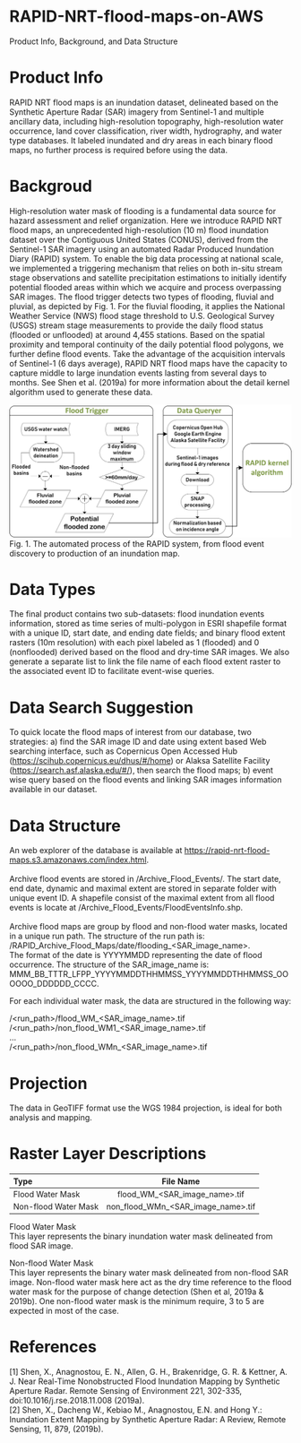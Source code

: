 # RAPID-NRT-flood-maps-on-AWS
Product Info, Background, and Data Structure

# Product Info
RAPID NRT flood maps is an inundation dataset, delineated based on the Synthetic Aperture Radar (SAR) imagery from Sentinel-1 and multiple ancillary data, including high-resolution topography, high-resolution water occurrence, land cover classification, river width, hydrography, and water type databases. It labeled inundated and dry areas in each binary flood maps, no further process is required before using the data.

# Backgroud
High-resolution water mask of flooding is a fundamental data source for hazard assessment and relief organization. Here we introduce RAPID NRT flood maps, an unprecedented high-resolution (10 m) flood inundation dataset over the Contiguous United States (CONUS), derived from the Sentinel-1 SAR imagery using an automated Radar Produced Inundation Diary (RAPID) system. To enable the big data processing at national scale, we implemented a triggering mechanism that relies on both in-situ stream stage observations and satellite precipitation estimations to initially identify potential flooded areas within which we acquire and process overpassing SAR images. The flood trigger detects two types of flooding, fluvial and pluvial, as depicted by Fig. 1. For the fluvial flooding, it applies the National Weather Service (NWS) flood stage threshold to U.S. Geological Survey (USGS) stream stage measurements to provide the daily flood status (flooded or unflooded) at around 4,455 stations. Based on the spatial proximity and temporal continuity of the daily potential flood polygons, we further define flood events. Take the advantage of the acquisition intervals of Sentinel-1 (6 days average), RAPID NRT flood maps have the capacity to capture middle to large inundation events lasting from several days to months. See Shen et al. (2019a) for more information about the detail kernel algorithm used to generate these data.<br />

![alt text](https://github.com/QingYang6/RAPID-NRT-flood-maps-on-AWS/blob/master/Figure%201.png)
Fig. 1. The automated process of the RAPID system, from flood event discovery to production of an inundation map.


# Data Types
The final product contains two sub-datasets:  flood inundation events information, stored as time series of multi-polygon in ESRI shapefile format with a unique ID, start date, and ending date fields; and binary flood extent rasters (10m resolution) with each pixel labeled as 1 (flooded) and 0 (nonflooded) derived based on the flood and dry-time SAR images.  We also generate a separate list to link the file name of each flood extent raster to the associated event ID to facilitate event-wise queries.

# Data Search Suggestion
To quick locate the flood maps of interest from our database, two strategies: a) find the SAR image ID and date using extent based Web searching interface, such as Copernicus Open Accessed Hub (https://scihub.copernicus.eu/dhus/#/home) or Alaksa Satellite Facility (https://search.asf.alaska.edu/#/), then search the flood maps; b) event wise query based on the flood events and linking SAR images information available in our dataset. 


# Data Structure
An web explorer of the database is available at  https://rapid-nrt-flood-maps.s3.amazonaws.com/index.html. <br /><br />
Archive flood events are stored in /Archive_Flood_Events/. The start date, end date, dynamic and maximal extent are stored in separate folder with unique event ID. A shapefile consist of the maximal extent from all flood events is locate at  /Archive_Flood_Events/FloodEventsInfo.shp. <br /><br />
Archive flood maps are group by flood and non-flood water masks, located in a unique run path. The structure of the run path is: /RAPID_Archive_Flood_Maps/date/flooding_<SAR_image_name>.<br />
 The format of the date is YYYYMMDD representing the date of flood occurrence. The structure of the SAR_image_name is: MMM_BB_TTTR_LFPP_YYYYMMDDTHHMMSS_YYYYMMDDTHHMMSS_OOOOOO_DDDDDD_CCCC. <br />

For each individual water mask, the data are structured in the following way:

/<run_path>/flood_WM_<SAR_image_name>.tif<br />
/<run_path>/non_flood_WM1_<SAR_image_name>.tif<br />
…<br />
/<run_path>/non_flood_WMn_<SAR_image_name>.tif

# Projection
The data in GeoTIFF format use the WGS 1984 projection, is ideal for both analysis and mapping.

# Raster Layer Descriptions
| Type       | File Name     |
| :------------- | :----------: |
|  Flood Water Mask | flood_WM_<SAR_image_name>.tif   |
| Non-flood Water Mask   | non_flood_WMn_<SAR_image_name>.tif  |

Flood Water Mask<br />
This layer represents the binary inundation water mask delineated from flood SAR image.

Non-flood Water Mask<br />
This layer represents the binary water mask delineated from non-flood SAR image. Non-flood water mask here act as the dry time reference to the flood water mask for the purpose of change detection (Shen et al, 2019a & 2019b).  One non-flood water mask is the minimum require, 3 to 5 are expected in most of the case.

# References
[1]  Shen, X., Anagnostou, E. N., Allen, G. H., Brakenridge, G. R. & Kettner, A. J. Near Real-Time Nonobstructed Flood Inundation Mapping by Synthetic Aperture Radar. Remote Sensing of Environment 221, 302-335, doi:10.1016/j.rse.2018.11.008 (2019a).<br />
[2]  Shen, X., Dacheng W., Kebiao M., Anagnostou, E.N. and Hong Y.: Inundation Extent Mapping by Synthetic Aperture Radar: A Review, Remote Sensing, 11, 879, (2019b).

